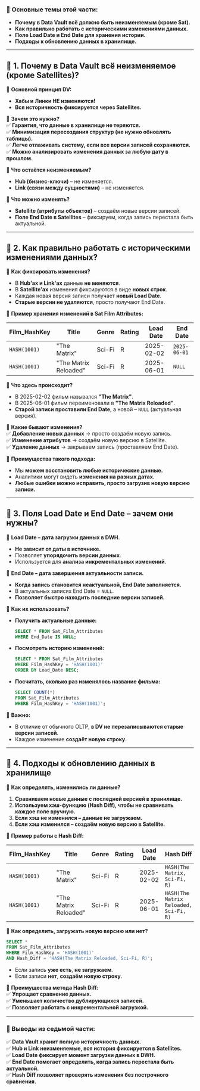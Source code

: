 ### **📌 Основные темы этой части:**

- **Почему в Data Vault всё должно быть неизменяемым (кроме Sat).**
- **Как правильно работать с историческими изменениями данных.**
- **Поле Load Date и End Date для хранения истории.**
- **Подходы к обновлению данных в хранилище.**

---

## **🔹 1. Почему в Data Vault всё неизменяемое (кроме Satellites)?**

📌 **Основной принцип DV:**

- **Хабы и Линки НЕ изменяются!**
- **Вся историчность фиксируется через Satellites.**

📌 **Зачем это нужно?**  
✅ **Гарантия, что данные в хранилище не теряются.**  
✅ **Минимизация пересоздания структур (не нужно обновлять таблицы).**  
✅ **Легче отлаживать систему, если все версии записей сохраняются.**  
✅ **Можно анализировать изменения данных за любую дату в прошлом.**

📌 **Что остаётся неизменяемым?**

- **Hub (бизнес-ключи)** – не изменяется.
- **Link (связи между сущностями)** – не изменяется.

📌 **Что можно изменять?**

- **Satellite (атрибуты объектов)** – создаём новые версии записей.
- **Поле End Date в Satellites** – фиксируем, когда запись перестала быть актуальной.

---

## **🔹 2. Как правильно работать с историческими изменениями данных?**

📌 **Как фиксировать изменения?**

- В **Hub'ах и Link'ах** данные **не меняются**.
- В **Satellite'ах** изменения фиксируются в виде **новых строк**.
- Каждая новая версия записи получает **новый Load Date**.
- **Старые версии не удаляются**, просто получают End Date.

📌 **Пример хранения изменений в Sat Film Attributes:**

|Film_HashKey|Title|Genre|Rating|Load Date|End Date|
|---|---|---|---|---|---|
|`HASH(1001)`|"The Matrix"|Sci-Fi|R|2025-02-02|`2025-06-01`|
|`HASH(1001)`|"The Matrix Reloaded"|Sci-Fi|R|2025-06-01|`NULL`|

📌 **Что здесь происходит?**

- В 2025-02-02 фильм назывался **"The Matrix"**.
- В 2025-06-01 фильм переименовали в **"The Matrix Reloaded"**.
- **Старой записи проставили End Date**, а новой – `NULL` (актуальная версия).

📌 **Какие бывают изменения?**  
✅ **Добавление новых данных** → просто создаём новую запись.  
✅ **Изменение атрибутов** → создаём новую версию в Satellite.  
✅ **Удаление данных** → закрываем запись (проставляем End Date).

📌 **Преимущества такого подхода:**

- Мы **можем восстановить любые исторические данные.**
- Аналитики могут видеть **изменения на разных датах.**
- **Любые ошибки можно исправить, просто загрузив новую версию записи.**

---

## **🔹 3. Поля Load Date и End Date – зачем они нужны?**

📌 **Load Date – дата загрузки данных в DWH.**

- **Не зависит от даты в источнике.**
- Позволяет **упорядочить версии данных**.
- Используется для **анализа инкрементальных изменений**.

📌 **End Date – дата завершения актуальности записи.**

- **Когда запись становится неактуальной, End Date заполняется.**
- В актуальных записях End Date = `NULL`.
- **Позволяет быстро находить последние версии записей.**

📌 **Как их использовать?**

- **Получить актуальные данные:**
    
    ```sql
    SELECT * FROM Sat_Film_Attributes
    WHERE End_Date IS NULL;
    ```
    
- **Посмотреть историю изменений:**
    
    ```sql
    SELECT * FROM Sat_Film_Attributes
    WHERE Film_HashKey = 'HASH(1001)'
    ORDER BY Load_Date DESC;
    ```
    
- **Посчитать, сколько раз изменялось название фильма:**
    
    ```sql
    SELECT COUNT(*) 
    FROM Sat_Film_Attributes 
    WHERE Film_HashKey = 'HASH(1001)';
    ```
    

📌 **Важно:**

- В отличие от обычного OLTP, **в DV не перезаписываются старые версии записей**.
- Каждое изменение **создаёт новую строку**.

---

## **🔹 4. Подходы к обновлению данных в хранилище**

📌 **Как определять, изменились ли данные?**

1. **Сравниваем новые данные с последней версией в хранилище.**
2. **Используем хэш-функцию (Hash Diff), чтобы не сравнивать каждое поле вручную.**
3. **Если хэш не изменился – данные не загружаем.**
4. **Если хэш изменился – создаём новую версию в Satellite.**

📌 **Пример работы с Hash Diff:**

|Film_HashKey|Title|Genre|Rating|Load Date|Hash Diff|
|---|---|---|---|---|---|
|`HASH(1001)`|"The Matrix"|Sci-Fi|R|2025-02-02|`HASH(The Matrix, Sci-Fi, R)`|
|`HASH(1001)`|"The Matrix Reloaded"|Sci-Fi|R|2025-06-01|`HASH(The Matrix Reloaded, Sci-Fi, R)`|

📌 **Как определить, загружать новую версию или нет?**

```sql
SELECT *
FROM Sat_Film_Attributes
WHERE Film_HashKey = 'HASH(1001)'
AND Hash_Diff = 'HASH(The Matrix Reloaded, Sci-Fi, R)';
```

- Если запись **уже есть**, **не загружаем**.
- Если записи **нет**, **создаём новую строку**.

📌 **Преимущества метода Hash Diff:**  
✅ **Упрощает сравнение данных.**  
✅ **Уменьшает количество дублирующихся записей.**  
✅ **Позволяет работать с инкрементальной загрузкой.**

---

### **📌 Выводы из седьмой части:**

✅ **Data Vault хранит полную историчность данных.**  
✅ **Hub и Link неизменяемые, вся история фиксируется в Satellites.**  
✅ **Load Date фиксирует момент загрузки данных в DWH.**  
✅ **End Date помогает определить, когда запись перестала быть актуальной.**  
✅ **Hash Diff позволяет проверять изменения без построчного сравнения.**